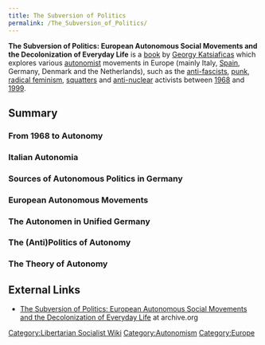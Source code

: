 ```yaml
---
title: The Subversion of Politics
permalink: /The_Subversion_of_Politics/
---
```


**The Subversion of Politics: European Autonomous Social Movements and
the Decolonization of Everyday Life** is a
[book](List_of_Libertarian_Socialist_Media "wikilink") by [Georgy
Katsiaficas](Georgy_Katsiaficas "wikilink") which explores various
[autonomist](Autonomism "wikilink") movements in Europe (mainly Italy,
[Spain](Spain "wikilink"), Germany, Denmark and the Netherlands), such
as the [anti-fascists](Anti-Fascism "wikilink"),
[punk](punk "wikilink"), [radical feminism](Feminism "wikilink"),
[squatters](Squatting "wikilink") and
[anti-nuclear](Anti-Nuclear_Movement "wikilink") activists between
[1968](Timeline_of_Libertarian_Socialism_in_Western_Europe "wikilink")
and
[1999](Timeline_of_Libertarian_Socialism_in_Southern_Europe "wikilink").

## Summary

### From 1968 to Autonomy

### Italian Autonomia

### Sources of Autonomous Politics in Germany

### European Autonomous Movements

### The Autonomen in Unified Germany

### The (Anti)Politics of Autonomy

### The Theory of Autonomy

## External Links

- [The Subversion of Politics: European Autonomous Social Movements and
  the Decolonization of Everyday
  Life](https://archive.org/details/KatsiaficasTheSubversionOfPoliticsEuropeanAutonomousSocialMovementsAndTheDecolon)
  at archive.org

[Category:Libertarian Socialist
Wiki](Category:Libertarian_Socialist_Wiki "wikilink")
[Category:Autonomism](Category:Autonomism "wikilink")
[Category:Europe](Category:Europe "wikilink")